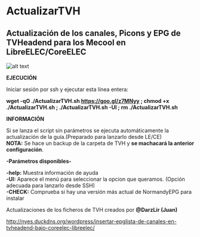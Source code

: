 # ActualizarTVH

## Actualización de los canales, Picons y EPG de TVHeadend para los Mecool en LibreELEC/CoreELEC

![alt text](https://raw.githubusercontent.com/Mecool-KX/ActualizarTVH/master/ActualizarTVH.png)

**EJECUCIÓN**

Iniciar sesión por ssh y ejecutar esta línea entera:

**wget -qO ./ActualizarTVH.sh https://goo.gl/z7MNyy ; chmod +x ./ActualizarTVH.sh ; ./ActualizarTVH.sh -UI ; rm ./ActualizarTVH.sh**



**INFORMACIÓN**

Si se lanza el script sin parámetros se ejecuta automáticamente la actualización de la guía.(Preparado para lanzarlo desde LE/CE)<br/>
**NOTA:** Se hace un backup de la carpeta de TVH y **se machacará la anterior configuración**.

**-Parámetros disponibles-**<br/>

**-help:** Muestra información de ayuda<br/>
**-UI:** Aparece el menú para seleccionar la opcion que queramos. (Opción adecuada para lanzarlo desde SSH)<br/>
**-CHECK:** Comprueba si hay una versión más actual de NormandyEPG para instalar<br/>

Actualizaciones de los ficheros de TVH creados por **@DarzLir (Juan)**

http://nyes.duckdns.org/wordpress/insertar-epglista-de-canales-en-tvheadend-bajo-coreelec-libreelec/
